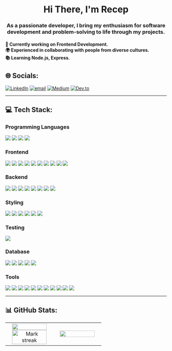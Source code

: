 <h1 align="center">Hi There, I'm Recep</h1>
<h3 align="center">As a passionate developer, I bring my enthusiasm for software development and problem-solving to life through my projects.</h3>
<h4>🌱 Currently working on Frontend Development.<br> 🌍 Experienced in collaborating with people from diverse cultures.<br> 📚 Learning Node.js, Express.</h3>

## 🌐 Socials:
[![LinkedIn](https://img.shields.io/badge/LinkedIn-%230077B5.svg?logo=linkedin&logoColor=white)](https://linkedin.com/in/recep-demir) 
[![email](https://img.shields.io/badge/Email-D14836?logo=gmail&logoColor=white)](mailto:demir.rp@gmail.com) 
[![Medium](https://img.shields.io/badge/Medium-12100E?logo=medium&logoColor=white)](https://medium.com/@@demir.rp) 
[![Dev.to](https://img.shields.io/badge/Dev.to-0A0A0A?logo=dev.to&logoColor=white)](https://dev.to/recepdemir)

---
## 💻 Tech Stack:

<h3>Programming Languages</h3>
<p>
  <img src="https://img.shields.io/badge/typescript-%23007ACC.svg?style=flat&logo=typescript&logoColor=white" />
  <img src="https://img.shields.io/badge/javascript-%23323330.svg?style=flat&logo=javascript&logoColor=%23F7DF1E" />
  <img src="https://img.shields.io/badge/ES6-%23F7DF1E.svg?style=flat&logo=javascript&logoColor=black" />
  <img src="https://img.shields.io/badge/python-3670A0?style=flat&logo=python&logoColor=ffdd54" />
</p>

<h3>Frontend</h3>
<p>
  <img src="https://img.shields.io/badge/html5-%23E34F26.svg?style=flat&logo=html5&logoColor=white" />
  <img src="https://img.shields.io/badge/css3-%231572B6.svg?style=flat&logo=css3&logoColor=white" />
  <img src="https://img.shields.io/badge/javascript-%23323330.svg?style=flat&logo=javascript&logoColor=%23F7DF1E" />
  <img src="https://img.shields.io/badge/jquery-%230769AD.svg?style=flat&logo=jquery&logoColor=white" />
  <img src="https://img.shields.io/badge/react-%2320232a.svg?style=flat&logo=react&logoColor=%2361DAFB" />
  <img src="https://img.shields.io/badge/redux-%23764ABC.svg?style=flat&logo=redux&logoColor=white" />
  <img src="https://img.shields.io/badge/axios-%235A29E4.svg?style=flat&logo=axios&logoColor=white" />
  <img src="https://img.shields.io/badge/yup-%23000000.svg?style=flat&logo=yup&logoColor=white" />
  <img src="https://img.shields.io/badge/formik-%234B32C3.svg?style=flat&logo=formik&logoColor=white" />
  <img src="https://img.shields.io/badge/next.js-%23000000.svg?style=flat&logo=next.js&logoColor=white" />
</p>

<h3>Backend</h3>
<p>
  <img src="https://img.shields.io/badge/node.js-%2343853D.svg?style=flat&logo=node.js&logoColor=white" />
  <img src="https://img.shields.io/badge/express.js-%23404D59.svg?style=flat&logo=express&logoColor=%2361DAFB" />
  <img src="https://img.shields.io/badge/firebase-%23FFCA28.svg?style=flat&logo=firebase&logoColor=black" />
  <img src="https://img.shields.io/badge/authentication-%2300BFFF.svg?style=flat&logo=auth0&logoColor=white" />
  <img src="https://img.shields.io/badge/mongoose-%23880000.svg?style=flat&logo=mongoose&logoColor=white" />
  <img src="https://img.shields.io/badge/sequelize-%235A29E4.svg?style=flat&logo=sequelize&logoColor=white" />
  <img src="https://img.shields.io/badge/json%20web%20token-%23000000.svg?style=flat&logo=json-web-tokens&logoColor=white" />
  <img src="https://img.shields.io/badge/docker-%230db7ed.svg?style=flat&logo=docker&logoColor=white" />
</p>

<h3>Styling</h3>
<p>
  <img src="https://img.shields.io/badge/css3-%231572B6.svg?style=flat&logo=css3&logoColor=white" />
  <img src="https://img.shields.io/badge/sass-%23CC6699.svg?style=flat&logo=sass&logoColor=white" />
  <img src="https://img.shields.io/badge/bootstrap-%23563D7C.svg?style=flat&logo=bootstrap&logoColor=white" />
  <img src="https://img.shields.io/badge/materialui-%230081CB.svg?style=flat&logo=mui&logoColor=white" />
  <img src="https://img.shields.io/badge/tailwindcss-%2338B2AC.svg?style=flat&logo=tailwind-css&logoColor=white" />
  <img src="https://img.shields.io/badge/styled--components-%23DB7093.svg?style=flat&logo=styled-components&logoColor=white" />
</p>

<h3>Testing</h3>
<p>
  <img src="https://img.shields.io/badge/cypress-%2317202C.svg?style=flat&logo=cypress&logoColor=white" />
</p>

<h3>Database</h3>
<p>
  <img src="https://img.shields.io/badge/sql-%2300f.svg?style=flat&logo=database&logoColor=white" />
  <img src="https://img.shields.io/badge/postgresql-%23316192.svg?style=flat&logo=postgresql&logoColor=white" />
  <img src="https://img.shields.io/badge/sqlite-%23003B57.svg?style=flat&logo=sqlite&logoColor=white" />
  <img src="https://img.shields.io/badge/mongodb-%2347A248.svg?style=flat&logo=mongodb&logoColor=white" />
  <img src="https://img.shields.io/badge/nosql-%23FF6600.svg?style=flat&logo=nosql&logoColor=white" />
</p>

<h3>Tools</h3>
<p>
  <img src="https://img.shields.io/badge/postman-%23FF6C37.svg?style=flat&logo=postman&logoColor=white" />
  <img src="https://img.shields.io/badge/VSCode-%23007ACC.svg?style=flat&logo=visual-studio-code&logoColor=white" />
  <img src="https://img.shields.io/badge/git-%23F05033.svg?style=flat&logo=git&logoColor=white" />
  <img src="https://img.shields.io/badge/github-%23121011.svg?style=flat&logo=github&logoColor=white" />
  <img src="https://img.shields.io/badge/netlify-%23000000.svg?style=flat&logo=netlify&logoColor=white" />
  <img src="https://img.shields.io/badge/vercel-%23000000.svg?style=flat&logo=vercel&logoColor=white" />
  <img src="https://img.shields.io/badge/vite-%23646CFF.svg?style=flat&logo=vite&logoColor=white" />
  <img src="https://img.shields.io/badge/npm-%23000000.svg?style=flat&logo=npm&logoColor=white" />
  <img src="https://img.shields.io/badge/yarn-%23000000.svg?style=flat&logo=yarn&logoColor=white" />
  <img src="https://img.shields.io/badge/pnpm-%23000000.svg?style=flat&logo=pnpm&logoColor=white" />
  <img src="https://img.shields.io/badge/Canva-%2300C4CC.svg?style=flat&logo=Canva&logoColor=white" />
</p>


---

## 📊 GitHub Stats:
<!---[![](https://github-readme-stats.vercel.app/api?username=recep-demir&theme=dark&hide_border=false&include_all_commits=false&count_private=false)<br/>](url)

[![GitHub Streak](https://git-hub-streak-stats.vercel.app?user=recep-demir&theme=dark)](https://git.io/streak-stats)<br/>
![](https://github-readme-stats.vercel.app/api/top-langs/?username=recep-demir&theme=dark&hide_border=false&include_all_commits=false&count_private=false&layout=compact)

 -->
 

<table>
  <tr>
    <td width="50%" align="center">
      <img align="middle" src="https://readme-stats-fork-mauve.vercel.app/api/?username=recep-demir&theme=dark&show_icons=true&count_private=true&text_color=f1c40f&icon_color=f1c40f" width="90%">
      <img alt="Mark streak" src="https://github-readme-streak-stats-five-roan.vercel.app/?user=recep-demir&theme=dark&ring=f1c40f&fire=f1c40f&sideNums=f1c40f&sideLabels=f1c40f" width="90%">
    </td>
    <td width="50%" align="center">
      <img align="middle" src="https://readme-stats-fork-mauve.vercel.app/api/top-langs/?username=recep-demir&theme=dark&hide_border=false&no-bg=true&no-frame=true&langs_count=4&text_color=f1c40f&icon_color=f1c40f" width="90%">
    </td>
  </tr>
</table>






